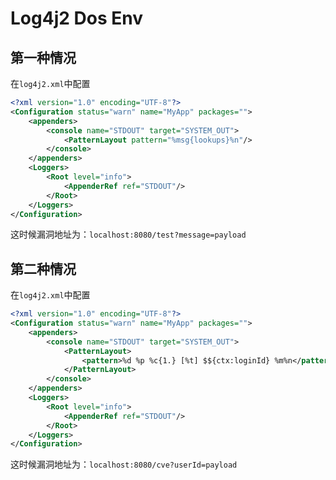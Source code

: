 # Log4j2 Dos Env

## 第一种情况

在`log4j2.xml`中配置
```xml
<?xml version="1.0" encoding="UTF-8"?>
<Configuration status="warn" name="MyApp" packages="">
    <appenders>
        <console name="STDOUT" target="SYSTEM_OUT">
            <PatternLayout pattern="%msg{lookups}%n"/>
        </console>
    </appenders>
    <Loggers>
        <Root level="info">
            <AppenderRef ref="STDOUT"/>
        </Root>
    </Loggers>
</Configuration>
```

这时候漏洞地址为：`localhost:8080/test?message=payload`

## 第二种情况

在`log4j2.xml`中配置
```xml
<?xml version="1.0" encoding="UTF-8"?>
<Configuration status="warn" name="MyApp" packages="">
    <appenders>
        <console name="STDOUT" target="SYSTEM_OUT">
            <PatternLayout>
                <pattern>%d %p %c{1.} [%t] $${ctx:loginId} %m%n</pattern>
            </PatternLayout>
        </console>
    </appenders>
    <Loggers>
        <Root level="info">
            <AppenderRef ref="STDOUT"/>
        </Root>
    </Loggers>
</Configuration>
```

这时候漏洞地址为：`localhost:8080/cve?userId=payload`